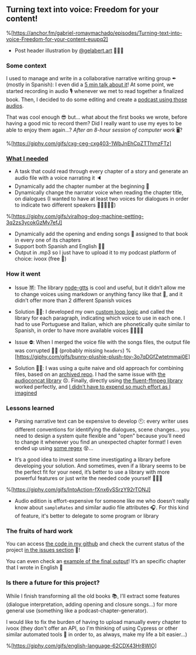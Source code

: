 ## Turning text into voice: Freedom for your content!

%[https://anchor.fm/gabriel-romaymachado/episodes/Turning-text-into-voice-Freedom-for-your-content-euupq2]

* Post header illustration by [@gelabert.art](https://www.instagram.com/gelabert.art) 🙇🏻‍♂️

### Some context

I used to manage and write in a collaborative narrative writing group ✒ (mostly in Spanish): I even did a [5 min talk about it](https://www.ivoox.com/broken-telephone-applied-to-writing-talk-english-audios-mp3_rf_67513289_1.html)! At some point, we started recording in audio 🎙 whenever we met to read together a finalized book. Then, I decided to do some editing and create a [podcast using those audios](https://www.ivoox.com/podcast-nova-linia-cadaver-exquisito_sq_f1667423_1.html).

That was cool enough 😎 but… what about the first books we wrote, before having a good mic to record them? Did I really want to use my eyes to be able to enjoy them again...? *After an 8-hour session of computer work* 🖥?

%[https://giphy.com/gifs/cxg-ceg-cxg403-1WbJnEhCpZTThmzFTz]


### [What I needed](https://github.com/W01fw00d/text-to-voice/issues?q=)

- A task that could read through every chapter of a story and generate an audio file with a voice narrating it 🔈
- Dynamically add the chapter number at the beginning 🔢
- Dynamically change the narrator voice when reading the chapter title, on dialogues (I wanted to have at least two voices for dialogues in order to indicate two different speakers 👩🏻‍🤝‍👩🏼)

%[https://giphy.com/gifs/viralhog-dog-machine-petting-3q2zs3ycokGzMv7efJ]

- Dynamically add the opening and ending songs 🎼 assigned to that book in every one of its chapters
- Support both Spanish and English 🤝🏻
- Output in .mp3 so I just have to upload it to my podcast platform of choice: ivoox (free 💸)




### How it went

- Issue 🈲: The library [node-gtts](https://www.npmjs.com/package/node-gtts) is cool and useful, but it didn’t allow me to change voices using markdown or anything fancy like that 🌟, and it didn’t offer more than 2 different Spanish voices
- Solution 👌🏽: I developed my own [custom loop logic](https://github.com/W01fw00d/text-to-voice/blob/master/src/scripts/chapterAssembler.js#L41-L85) and called the library for each paragraph, indicating which voice to use in each one. I had to use Portuguese and Italian, which are phonetically quite similar to Spanish, in order to have more available voices 👩‍👩‍👧‍👦


- Issue ⛔: When I merged the voice file with the songs files, the output file was corrupted 🧟‍♂️ (probably missing `headers`)
%[https://giphy.com/gifs/bunny-plushie-plush-toy-3o7qDGfZwtetmmai0E]
- Solution 👌🏿: I was using a quite naive and old approach for combining files, based on an [archived repo](https://github.com/qawemlilo/node-streams). I had the same issue with [the audioconcat library](https://github.com/h2non/audioconcat) 😣. Finally, directly using [the fluent-ffmpeg library](https://github.com/fluent-ffmpeg/node-fluent-ffmpeg) worked perfectly, and [I didn’t have to expend so much effort as I imagined](https://github.com/W01fw00d/text-to-voice/blob/master/src/scripts/audioFilesCombinator.js)



### Lessons learned

- Parsing narrative text can be expensive to develop 🕙: every writer uses different conventions for identifying the dialogues, scene changes… you need to design a system quite flexible and "open" because you’ll need to change it whenever you find an unexpected chapter format! I even ended up using [some regex](https://github.com/W01fw00d/text-to-voice/blob/master/src/scripts/textManipulator.js) 😵...

- It’s a good idea to invest some time investigating a library before developing your solution. And sometimes, even if a library seems to be the perfect fit for your need, it’s better to use a library with more powerful features or just write the needed code yourself 👨🏿‍💻

%[https://giphy.com/gifs/IntoAction-fXnx6vSSrzY92rTONJ]

- Audio edition is effort-expensive for someone like me who doesn’t really know about `sampleRates` and similar audio file attributes 🎧. For this kind of feature, it's better to delegate to some program or library




### The fruits of hard work

You can access [the code in my github](https://github.com/W01fw00d/text-to-voice) and check the current status of the project [in the issues section](https://github.com/W01fw00d/text-to-voice/issues) 🤗!

You can even check an [example of the final output](https://www.ivoox.com/cadaver-2-capitulo-11-english-audios-mp3_rf_68280247_1.html)! It’s an specific chapter that I wrote in English 🤠


### Is there a future for this project?

While I finish transforming all the old books 📚, I’ll extract some features (dialogue interpretation, adding opening and closure songs...) for more general use (something like a podcast-chapter-generator).

I would like to fix the burden of having to upload manually every chapter to ivoox (they don't offer an API, so I'm thinking of using Cypress or other similar automated tools 🤖 in order to, as always, make my life a bit easier...)

%[https://giphy.com/gifs/english-language-62CDX43Hr8WlO]